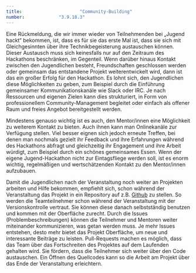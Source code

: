 ```yaml
---
title: 						"Community-Building"
number: 			"3.9.18.3"
---
```


Eine Rückmeldung, die wir immer wieder von Teilnehmenden bei „Jugend hackt“ bekommen, ist, dass es für sie das erste Mal ist, dass sie sich mit Gleichgesinnten über ihre Technikbegeisterung austauschen können. Dieser Austausch muss sich keinesfalls nur auf den Zeitraum des Hackathons beschränken, im Gegenteil. Wenn darüber hinaus Kontakt zwischen den Jugendlichen besteht, Freundschaften geschlossen werden oder gemeinsam das entstandene Projekt weiterentwickelt wird, dann ist das ein großer Erfolg für den Hackathon. Es lohnt sich, den Jugendlichen diese Möglichkeiten zu geben, zum Beispiel durch die Einführung gemeinsamer Kommunikationskanäle wie Slack oder IRC. Je nach Ressourcen und eigenen Zielen kann dies strukturiert, in Form von professionellem Community-Management begleitet oder einfach als offener Raum und freies Angebot bereitgestellt werden.

Mindestens genauso wichtig ist es auch, den Mentor/innen eine Möglichkeit zu weiterem Kontakt zu bieten. Auch ihnen kann man Onlinekanäle zur Verfügung stellen. Viel besser eignen sich jedoch erneute Treffen, bei denen man nochmals gezielt ihr Feedback und ihre Erfahrungen während des Hackathons abfragt und gleichzeitig ihr Engagement und ihre Arbeit würdigt, zum Beispiel durch ein schönes gemeinsames Essen. Wenn der eigene Jugend-Hackathon nicht zur Eintagsfliege werden soll, ist es enorm wichtig, regelmäßigen und wertschätzenden Kontakt zu den Mentor/innen aufzubauen.

Damit die Jugendlichen nach der Veranstaltung noch weiter an Projekten arbeiten und Hilfe bekommen, empfiehlt sich, schon während der Veranstaltung das Projekt in ein Repository auf z.B. [Github](https://github.com/Jugendhackt/) zu stellen. So werden die Teamteilnehmer schon während der Veranstaltung mit der Versionskontrolle vertraut. Sie können diese danach selbstständig benutzen und kommen mit der Oberfläche zurecht. Durch die Issues (Problembeschreibungen) können die Teilnehmer und Mentoren weiter miteinander kommunizieren, was getan werden muss. Je mehr Issues entstehen, desto mehr bietet das Projekt Oberfläche, um neue und interessante Beiträge zu leisten. Pull-Requests machen es möglich, dass das Team über das Fortschreiten des Projektes auf dem Laufenden gehalten wird. Sie fördern, dass die Teilnehmer sich weiter über den Code austauschen. Ein Öffnen des Quellcodes kann so die Arbeit am Projekt über das Ende der Veranstaltung erleichtern.
